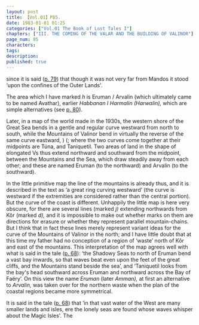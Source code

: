 ```yaml
---
layout: post
title: 【Vol.01】P85.
date: 1983-01-01 01:25
categories: ["Vol.01 The Book of Lost Tales I"]
chapters: ["III. THE COMING OF THE VALAR AND THE BUILDING OF VALINOR"]
page_num: 85
characters: 
tags: 
description: 
published: true
---
```


<p style="text-indent: 0;">
since it is said (<a href="{{site.baseurl}}/vol01-p79">p. 79</a>) that though it was not very far from Mandos it stood ‘upon the confines of the Outer Lands'.
</p>

The area which I have marked <I>h </I>is Eruman / Arvalin (which ultimately came to be named Avathar), earlier <I>Habbanan I Harmalin (Harwalin), </I>which are simple alternatives (see [p. 80]({{site.baseurl}}/vol01-p80)).

Later, in a map of the world made in the 1930s, the western shore of the Great Sea bends in a gentle and regular curve westward from north to south, while the Mountains of Valinor bend in virtually the reverse of the same curve eastward, ) (; where the two curves come together at their midpoints are Túna, and Taniquetil. Two areas of land in the shape of elongated Vs thus extend northward and southward from the midpoint, between the Mountains and the Sea, which draw steadily away from each other; and these are named Eruman (to the northward) and Arvalin (to the southward).

In the little primitive map the line of the mountains is already thus, and it is described in the text as ‘a great ring curving westward’ (the curve is westward if the extremities are considered rather than the central portion). But the curve of the coast is different. Unhappily the little map is here very obscure, for there are several lines (marked <I>j) </I>extending northwards from Kôr (marked <I>d), </I>and it is impossible to make out whether marks on them are directions for erasure or whether they represent parallel mountain-chains. But I think that in fact these lines merely represent variant ideas for the curve of the Mountains of Valinor in the north; and I have little doubt that at this time my father had no conception of a region of ‘waste’ north of Kôr and east of the mountains. This interpretation of the map agrees well with what is said in the tale ([p. 68]({{site.baseurl}}/vol01-p68)): ‘the Shadowy Seas to north of Eruman bend a vast bay inwards, so that waves beat even upon the feet of the great cliffs, and the Mountains stand beside the sea’, and ‘Taniquetil looks from the bay's head southward across Eruman and northward across the Bay of Faëry’. On this view the name <I>Eruman </I>(later <I>Amman), </I>at first an alternative to <I>Arvalin, </I>was taken over for the northern waste when the plan of the coastal regions became more symmetrical.

It is said in the tale ([p. 68]({{site.baseurl}}/vol01-p68)) that ‘in that vast water of the West are many smaller lands and isles, ere the lonely seas are found whose waves whisper about the Magic Isles'. The

